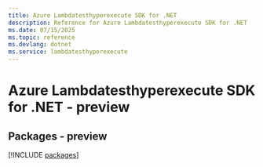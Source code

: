 ```yaml
---
title: Azure Lambdatesthyperexecute SDK for .NET
description: Reference for Azure Lambdatesthyperexecute SDK for .NET
ms.date: 07/15/2025
ms.topic: reference
ms.devlang: dotnet
ms.service: lambdatesthyperexecute
---
```

# Azure Lambdatesthyperexecute SDK for .NET - preview
## Packages - preview
[!INCLUDE [packages](lambdatesthyperexecute-index.md)]
